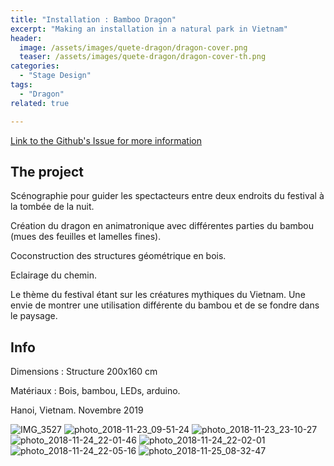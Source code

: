 ```yaml
---
title: "Installation : Bamboo Dragon"
excerpt: "Making an installation in a natural park in Vietnam"
header:
  image: /assets/images/quete-dragon/dragon-cover.png
  teaser: /assets/images/quete-dragon/dragon-cover-th.png
categories:
  - "Stage Design"
tags:
  - "Dragon"
related: true

---
```

 
[Link to the Github's Issue for more information](https://github.com/zuperninja/blog/issues/25)


## The project

Scénographie pour guider les spectacteurs entre deux endroits du festival à la tombée de la nuit. 

Création  du  dragon  en  animatronique  avec  différentes  parties  du  bambou  (mues  des  feuilles et lamelles fines). 

Coconstruction des structures géométrique en bois.  

Eclairage du chemin.


Le thème du festival étant sur les créatures mythiques du Vietnam. Une envie de montrer une utilisation différente du bambou et de se fondre dans le paysage.

## Info

Dimensions : Structure 200x160 cm

Matériaux : Bois, bambou, LEDs, arduino.

Hanoi, Vietnam. Novembre 2019

![IMG_3527](https://user-images.githubusercontent.com/25099826/122675209-abc6b680-d1d8-11eb-91dc-bc0cef5a9e86.JPG)
![photo_2018-11-23_09-51-24](https://user-images.githubusercontent.com/25099826/122675255-e03a7280-d1d8-11eb-99f0-966e20c96226.jpg)
![photo_2018-11-23_23-10-27](https://user-images.githubusercontent.com/25099826/122675256-e2043600-d1d8-11eb-8c78-9d474e7913e1.jpg)
![photo_2018-11-24_22-01-46](https://user-images.githubusercontent.com/25099826/122675261-e4ff2680-d1d8-11eb-9286-7e69610da895.jpg)
![photo_2018-11-24_22-02-01](https://user-images.githubusercontent.com/25099826/122675264-e92b4400-d1d8-11eb-8d86-375b739e4be5.jpg)
![photo_2018-11-24_22-05-16](https://user-images.githubusercontent.com/25099826/122675266-ed576180-d1d8-11eb-8d8a-3b6d7bc1262d.jpg)
![photo_2018-11-25_08-32-47](https://user-images.githubusercontent.com/25099826/122675268-ef212500-d1d8-11eb-88d8-7897bc7bbb12.jpg)
